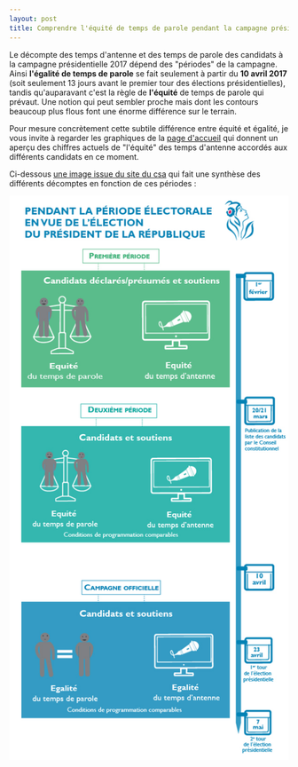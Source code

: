 ```yaml
---
layout: post
title: Comprendre l'équité de temps de parole pendant la campagne présidentielle 2017
---
```


<p>
Le décompte des temps d'antenne et des temps de parole des candidats à la campagne présidentielle 2017 dépend des "périodes" de la campagne. Ainsi <strong>l'égalité de temps de parole</strong> se fait seulement à partir du <strong>10 avril 2017</strong> (soit seulement 13 jours avant le premier tour des élections présidentielles), tandis qu'auparavant c'est la règle de <strong>l'équité</strong> de temps de parole qui prévaut. Une notion qui peut sembler proche mais dont les contours beaucoup plus flous font une énorme différence sur le terrain.</p> 

<p>Pour mesure concrètement cette subtile différence entre équité et égalité, je vous invite à regarder les graphiques de la <a href="/">page d'accueil</a> qui donnent un aperçu des chiffres actuels de "l'équité" des temps d'antenne accordés aux différents candidats en ce moment.

Ci-dessous <a target="_blank" href="http://www.csa.fr/Television/Le-suivi-des-programmes/Le-pluralisme-politique-et-les-campagnes-electorales/L-election-presidentielle-2017">une image issue du site du csa</a> qui fait une synthèse des différents décomptes en fonction de ces périodes :
</p>

<div style="text-align:center">
<img alt="pluralisme en période électorale" src="/images/pluralisme-en-periode-electorale.jpg" />

